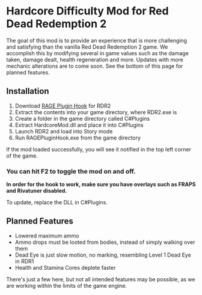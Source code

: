 # Hardcore Difficulty Mod for Red Dead Redemption 2 

The goal of this mod is to provide an experience that is more challenging and satisfying than the vanilla Red Dead Redemption 2 game.
We accomplish this by modifying several in game values such as the damage taken, damage dealt, health regeneration and more.
Updates with more mechanic alterations are to come soon. See the bottom of this page for planned features.

## Installation
1. Download [RAGE Plugin Hook](http://ragepluginhook.net/Downloads.aspx) for RDR2
2. Extract the contents into your game directory, where RDR2.exe is
3. Create a folder in the game directory called C#Plugins
4. Extract HardcoreMod.dll and place it into C#Plugins
5. Launch RDR2 and load into Story mode
6. Run RAGEPluginHook.exe from the game directory

If the mod loaded successfully, you will see it notified in the top left corner of the game.

### You can hit F2 to toggle the mod on and off.

**In order for the hook to work, make sure you have overlays such as FRAPS and Rivatuner disabled.**

To update, replace the DLL in C#Plugins.

## Planned Features
- Lowered maximum ammo
- Ammo drops must be looted from bodies, instead of simply walking over them
- Dead Eye is just slow motion, no marking, resembling Level 1 Dead Eye in RDR1
- Health and Stamina Cores deplete faster

There's just a few here, but not all intended features may be possible, as we are working within the limits of the game engine.
